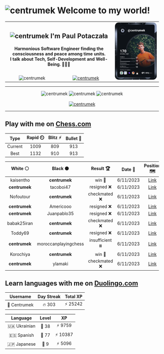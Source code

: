 <h1>
  <img
    src="https://emojis.slackmojis.com/emojis/images/1531849430/4246/blob-sunglasses.gif"
    width="30"
    alt="centrumek"
  />
  Welcome to my world!
</h1>

<table>
  <tbody>
    <tr>
      <td align="center" width="70%" colspan="2">
        <h2>
          <img
            src="https://raw.githubusercontent.com/MartinHeinz/MartinHeinz/master/wave.gif"
            width="30px"
            alt="centrumek"
          />
          I'm Paul Potaczała
        </h2>
        <h4>
          Harmonious Software Engineer finding the consciousness and peace among time units.
          <br/>
          I talk about Tech, Self-Development and Well-Being. 🌿🧘🚀
        </h4>
      </td>
      <td width="30%" rowspan="2">
        <a href="https://app.daily.dev/centrumek">
          <img
            src="./devcard.svg"
            alt="centrumek"
          />
        </a>
      </td>
    </tr>
    <tr align="center">
      <td>
        <img
          src="https://komarev.com/ghpvc/?username=centrumek&label=visitors&color=0e75b6&style=flat"
          alt="centrumek"
        >
      </td>
      <td>
        <a href="https://stackoverflow.com/users/14496012/centrumek">
          <img
            src="https://stackoverflow.com/users/flair/14496012.png?theme=dark"
            alt="centrumek"
          >
        </a>
      </td>
    </tr>
  </tbody>
</table>

---
<div align="center">
  <img 
    src="https://github-readme-stats.vercel.app/api?username=centrumek&show_icons=true&count_private=true&theme=dark&hide_border=true&hide=issues,contribs&bg_color=00000000"
    alt="centrumek"
  />
  <img
    src="https://github-readme-stats.vercel.app/api/top-langs/?username=centrumek&layout=compact&hide_border=true&theme=dark&bg_color=00000000&langs_count=6&exclude_repo=air-statistic-app"
    alt="centrumek"
  />
  <img 
    src="https://github-readme-streak-stats.herokuapp.com?user=centrumek&theme=dark&hide_border=true&background=FFFFFF00"
    alt="centrumek"
  />
  <br/>
  <br/>
  <a href="https://www.buymeacoffee.com/centrumek">
    <img
      src="https://cdn.buymeacoffee.com/buttons/v2/default-orange.png"
      height="50"
      width="210"
      alt="centrumek"
    />
  </a>
</div>

---

## Play with me on [Chess.com](https://www.chess.com/member/centrumek)

<div align="center">
<!--START_SECTION:chessStats-->
<!-- Automatically generated with https://github.com/Balastrong/chess-stats-action -->

| Type | Rapid ⏲️ | Blitz ⚡ | Bullet 🔫 |
|:---:|:---:|:---:|:---:|
| Current | 1009 | 809 | 913 |
| Best | 1132 | 910 | 913 |

| White ⚪ | Black ⚫ | Result 🏆 | Date 📅 | Position 🗺️ | Type 🕕 |
|:---:|:---:|:---:|:---:|:---:|:---:|
| kaisentho | **centrumek** | win 🥇 | 6/11/2023 | <a href="http://www.ee.unb.ca/cgi-bin/tervo/fen.pl?select=6Q1/2B2R2/1P6/2p5/2k4K/8/1r6/8 w - -">Link</a> | Blitz |
| **centrumek** | tacoboi47 | resigned ❌ | 6/11/2023 | <a href="http://www.ee.unb.ca/cgi-bin/tervo/fen.pl?select=7r/pk5p/2p2n2/1p2bp2/1P6/8/P1K2PPP/8 w - -">Link</a> | Blitz |
| Nofoutour | **centrumek** | checkmated ❌ | 6/11/2023 | <a href="http://www.ee.unb.ca/cgi-bin/tervo/fen.pl?select=7r/1bp1p2p/p5p1/1p3p2/1n1Rk3/1P2PN2/P3BPPP/6K1 b - -">Link</a> | Blitz |
| **centrumek** | Americooo | resigned ❌ | 6/11/2023 | <a href="http://www.ee.unb.ca/cgi-bin/tervo/fen.pl?select=3rr1k1/pp3ppp/2n1bn2/8/1b3q2/5N2/P2P1PPP/RNB2RK1 w - -">Link</a> | Blitz |
| **centrumek** | Juanpablo35 | resigned ❌ | 6/11/2023 | <a href="http://www.ee.unb.ca/cgi-bin/tervo/fen.pl?select=r1bqkb1r/pppp1ppp/5n2/4p3/2B1P3/5n2/PPPP1PPP/RNB1K1NR w KQkq -">Link</a> | Blitz |
| babak25iran | **centrumek** | checkmated ❌ | 6/11/2023 | <a href="http://www.ee.unb.ca/cgi-bin/tervo/fen.pl?select=r1bqk1nr/pppppQbp/2n3p1/8/2B1P3/8/PPPP1PPP/RNB1K1NR b KQkq -">Link</a> | Blitz |
| Toddy69 | **centrumek** | resigned ❌ | 6/11/2023 | <a href="http://www.ee.unb.ca/cgi-bin/tervo/fen.pl?select=3N4/1pRP4/1k6/4p3/p3P3/P4P2/1P4P1/2R3K1 b - -">Link</a> | Blitz |
| **centrumek** | moroccanplayingchess | insufficient ⏸️ | 6/11/2023 | <a href="http://www.ee.unb.ca/cgi-bin/tervo/fen.pl?select=K7/8/5B2/3k4/8/8/8/8 b - -">Link</a> | Blitz |
| Korochiya | **centrumek** | win 🥇 | 6/11/2023 | <a href="http://www.ee.unb.ca/cgi-bin/tervo/fen.pl?select=r6b/P4k2/8/5pp1/1P6/K1P5/8/8 w - -">Link</a> | Blitz |
| **centrumek** | ylamaki | checkmated ❌ | 6/11/2023 | <a href="http://www.ee.unb.ca/cgi-bin/tervo/fen.pl?select=r2k4/p4pB1/3p2p1/1B1P4/7b/1P3r2/P4q2/RN3K2 w - -">Link</a> | Blitz |

<!--END_SECTION:chessStats-->
</div>

## Learn languages with me on [Duolingo.com](https://www.duolingo.com/profile/Centrumek)

<div align="center">
<!--START_SECTION:duolingoStats-->
<!-- Automatically generated with https://github.com/centrumek/duolingo-readme-stats-->

| Username | Day Streak | Total XP |
|:---:|:---:|:---:|
| 👤 Centrumek | 🔥 303 | ⚡ 25242 |

| Language | Level | XP |
|:---:|:---:|:---:|
| 🇺🇦 Ukrainian | 👑 38 | ⚡ 9759 |
| 🇪🇸 Spanish | 👑 77 | ⚡ 10387 |
| 🇯🇵 Japanese | 👑 9 | ⚡ 5096 |

<!--END_SECTION:duolingoStats-->
</div>
<!--
**centrumek/centrumek** is a ✨ _special_ ✨ repository because its `README.md` (this file) appears on your GitHub profile.

Here are some ideas to get you started:

- 🔭 I’m currently working on ...
- 🌱 I’m currently learning ...
- 👯 I’m looking to collaborate on ...
- 🤔 I’m looking for help with ...
- 💬 Ask me about ...
- 📫 How to reach me: ...
- 😄 Pronouns: ...
- ⚡ Fun fact: ...
-->
